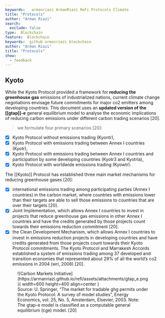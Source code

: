 ```yaml
---
keywords:   armanriazi ArmanRiazi ReFi Protocols Climate
title: "Protocols"
author: "Arman Riazi"
search:
  exclude: false
type:  Blockchain
feature:  Blockchain
keywords:  github armanriazi blockchain
author: "Arman Riazi"
title: "Protocols"
show:
  - feedback
---
```



## Kyoto

While the Kyoto Protocol provided a framework for **reducing the greenhouse gas** emissions of industrialized nations, current climate change negotiations envisage future commitments for major co2 emitters among developing countries. This document uses an **updated version of the [[gtap]]-e** general equilibrium model to analyse the economic implications of reducing carbon emissions under different carbon trading scenarios [20].

> we formulate four primary scenarios [20]:

- [x] Kyoto Protocol without emissions trading (Kyontr),
- [x] Kyoto Protocol with emissions trading between Annex I countries (Kyotr),
- [x] Kyoto Protocol with emissions trading between Annex I countries and participation by some developing countries (Kyotr3 and Kyotrla),
- [x] Kyoto Protocol with worldwide emissions trading (Kyowtr).

The [[Kyoto]] Protocol has established three main market mechanisms for reducing greenhouse gases [20]:

- [x] international emissions trading among participating parties (Annex I countries) in the carbon market, where countries with emissions lower than their targets are able to sell those emissions to countries that are over their targets [20].
- [x] Joint Implementation, which allows Annex I countries to invest in projects that reduce greenhouse gas emissions in other Annex I countries and have the credits generated by those projects count towards their emissions reduction commitment [20].
- [x] the Clean Development Mechanism, which allows Annex I countries to invest in emissions reduction projects in developing countries and have credits generated from those projects count towards their Kyoto Protocol commitments. The Kyoto Protocol and Marrakesh Accords established a system of emissions trading among 37 developed and transition economies that represented about 29% of all the world’s co2 emissions in 2004 (wri, 2008) [20].

<figure markdown>
![Carbon Markets Initiative](https://armanriazi.github.io/refi/assets/attachments/gtap_e.png){ width=600 height=400 align=center }
<figcaption>Source: U. Springer, “The market for tradable ghg permits under the Kyoto Protocol: A survey of model studies”, Energy Economics, vol.
25, No. 5, Amsterdam, Elsevier, 2003. Note: The gtap-e model is classified as a computable general equilibrium (cge) model. [20]</figcaption>
</figure>